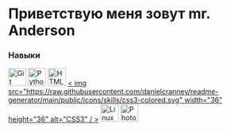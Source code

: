 # Приветствую меня зовут mr. Anderson



### Навыки

<p align="left">
<a href="https://git-scm.com/" target="_blank" rel="noreferrer"><img src="https://raw.githubusercontent.com/ danielcranney/readme-generator/main/public/icons/skills/git-colored.svg" width="36" height="36" alt="Git" /></a> <a href="https: // www.python.org/" target="_blank" rel="noreferrer"><img src="https://raw.githubusercontent.com/danielcranney/readme-generator/main/public/icons/skills/python-colored .svg" width="36" height="36" alt="Python" /></a> <a href="https://developer.mozilla.org/en-US/docs/Glossary/HTML5" target ="_blank" rel="noreferrer"><img src="https://raw.githubusercontent.com/danielcranney/readme-generator/main/public/icons/skills/html5-colored.svg" width="36" height="36" alt="HTML5" /></a> <a href="https://www.w3.org/TR/CSS/#css" target="_blank" rel="noreferrer">< img src="https://raw.githubusercontent.com/danielcranney/readme-generator/main/public/icons/skills/css3-colored.svg" width="36" height="36" alt="CSS3" / ></a> <a href="https://www.linux.org" target="_blank" rel="noreferrer"><img src="https://raw.githubusercontent.com/danielcranney/readme- генератор/main/public/icons/skills/linux-colored.svg" width="36" height="36" alt="Linux" /></a> <a href="https://www.adobe . com/uk/products/photoshop.html" target="_blank" rel="noreferrer"><img src="https://raw.githubusercontent.com/danielcranney/readme-generator/main/public/icons/skills/ photoshop-colored.svg" width="36" height="36" alt="Photoshop" /></a>
</p>
